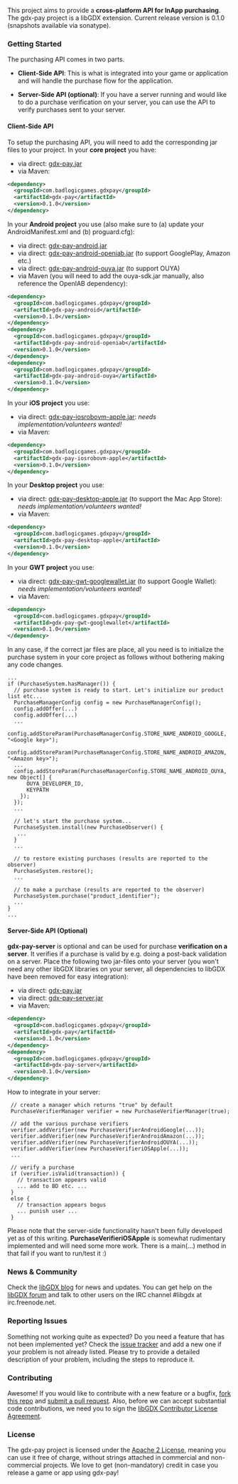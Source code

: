 This project aims to provide a **cross-platform API for InApp purchasing**.
The gdx-pay project is a libGDX extension. Current release version is 0.1.0 (snapshots available
via sonatype).

### Getting Started

The purchasing API comes in two parts.

* **Client-Side API**: This is what is integrated into your game or application and will handle the
purchase flow for the application.

* **Server-Side API (optional)**: If you have a server running and would like to do a purchase verification
on your server, you can use the API to verify purchases sent to your server. 

#### Client-Side API

To setup the purchasing API, you will need to add the corresponding jar files to your project. In 
your **core project** you have:
* via direct: [gdx-pay.jar](https://oss.sonatype.org/content/repositories/releases/com/badlogicgames/gdxpay/gdx-pay/0.1.0/gdx-pay-0.1.0-library.jar)
* via Maven:
```xml
<dependency>
  <groupId>com.badlogicgames.gdxpay</groupId>
  <artifactId>gdx-pay</artifactId>
  <version>0.1.0</version>
</dependency>
```

In your **Android project** you use (also make sure to (a) update your AndroidManifest.xml and (b) proguard.cfg):
* via direct: [gdx-pay-android.jar](https://oss.sonatype.org/content/repositories/releases/com/badlogicgames/gdxpay/gdx-pay-android/0.1.0/gdx-pay-android-0.1.0-library.jar)
* via direct: [gdx-pay-android-openiab.jar](https://oss.sonatype.org/content/repositories/releases/com/badlogicgames/gdxpay/gdx-pay-android-openiab/0.1.0/gdx-pay-android-openiab-0.1.0-library.jar) (to support GooglePlay, Amazon etc.)
* via direct: [gdx-pay-android-ouya.jar](https://oss.sonatype.org/content/repositories/releases/com/badlogicgames/gdxpay/gdx-pay-android-ouya/0.1.0/gdx-pay-android-ouya-0.1.0-library.jar) (to support OUYA)
* via Maven (you will need to add the ouya-sdk.jar manually, also reference the OpenIAB dependency):
```xml
<dependency>
  <groupId>com.badlogicgames.gdxpay</groupId>
  <artifactId>gdx-pay-android</artifactId>
  <version>0.1.0</version>
</dependency>
<dependency>
  <groupId>com.badlogicgames.gdxpay</groupId>
  <artifactId>gdx-pay-android-openiab</artifactId>
  <version>0.1.0</version>
</dependency>
<dependency>
  <groupId>com.badlogicgames.gdxpay</groupId>
  <artifactId>gdx-pay-android-ouya</artifactId>
  <version>0.1.0</version>
</dependency>
```

In your **iOS project** you use:
* via direct: [gdx-pay-iosrobovm-apple.jar](https://oss.sonatype.org/content/repositories/releases/com/badlogicgames/gdxpay/gdx-pay-iosrobovm-apple/0.1.0/gdx-pay-iosrobovm-apple-0.1.0-library.jar): *needs implementation/volunteers wanted!*
* via Maven:
```xml
<dependency>
  <groupId>com.badlogicgames.gdxpay</groupId>
  <artifactId>gdx-pay-iosrobovm-apple</artifactId>
  <version>0.1.0</version>
</dependency>
```

In your **Desktop project** you use:
* via direct: [gdx-pay-desktop-apple.jar](https://oss.sonatype.org/content/repositories/releases/com/badlogicgames/gdxpay/gdx-pay-desktop-apple/0.1.0/gdx-pay-desktop-apple-0.1.0-library.jar) (to support the Mac App Store): *needs implementation/volunteers wanted!*
* via Maven:
```xml
<dependency>
  <groupId>com.badlogicgames.gdxpay</groupId>
  <artifactId>gdx-pay-desktop-apple</artifactId>
  <version>0.1.0</version>
</dependency>
```

In your **GWT project** you use:
* via direct: [gdx-pay-gwt-googlewallet.jar](https://oss.sonatype.org/content/repositories/releases/com/badlogicgames/gdxpay/gdx-pay-gwt-googlewallet/0.1.0/gdx-pay-gwt-googlewallet-0.1.0-library.jar) (to support Google Wallet): *needs implementation/volunteers wanted!*
* via Maven:
```xml
<dependency>
  <groupId>com.badlogicgames.gdxpay</groupId>
  <artifactId>gdx-pay-gwt-googlewallet</artifactId>
  <version>0.1.0</version>
</dependency>
```

In any case, if the correct jar files are place, all you need is to initialize the purchase system in your 
core project as follows without bothering making any code changes. 


```
...
if (PurchaseSystem.hasManager()) {
  // purchase system is ready to start. Let's initialize our product list etc...
  PurchaseManagerConfig config = new PurchaseManagerConfig();
  config.addOffer(...)
  config.addOffer(...)
  ...
  config.addStoreParam(PurchaseManagerConfig.STORE_NAME_ANDROID_GOOGLE, "<Google key>");
  config.addStoreParam(PurchaseManagerConfig.STORE_NAME_ANDROID_AMAZON, "<Amazon key>");
  ...
  config.addStoreParam(PurchaseManagerConfig.STORE_NAME_ANDROID_OUYA, new Object[] { 
      OUYA_DEVELOPER_ID, 
      KEYPATH 
    });
  });
  ...

  // let's start the purchase system...
  PurchaseSystem.install(new PurchaseObserver() {         
   ...
  }
  ...
 
  // to restore existing purchases (results are reported to the observer)
  PurchaseSystem.restore();
  ...
 
  // to make a purchase (results are reported to the observer)
  PurchaseSystem.purchase("product_identifier"); 
  ...
}
...
```

#### Server-Side API (Optional)

**gdx-pay-server** is optional and can be used for purchase **verification on a server**. It verifies if a 
purchase is valid by e.g. doing a post-back validation on a server. 
Place the following two jar-files onto your server (you won't need any other libGDX 
libraries on your server, all dependencies to libGDX have been removed for easy integration): 

* via direct: [gdx-pay.jar](https://oss.sonatype.org/content/repositories/releases/com/badlogicgames/gdxpay/gdx-pay/0.1.0/gdx-pay-0.1.0-library.jar) 
* via direct: [gdx-pay-server.jar](https://oss.sonatype.org/content/repositories/releases/com/badlogicgames/gdxpay/gdx-pay-server/0.1.0/gdx-pay-server-0.1.0-library.jar) 
* via Maven:
```xml
<dependency>
  <groupId>com.badlogicgames.gdxpay</groupId>
  <artifactId>gdx-pay</artifactId>
  <version>0.1.0</version>
</dependency>
<dependency>
  <groupId>com.badlogicgames.gdxpay</groupId>
  <artifactId>gdx-pay-server</artifactId>
  <version>0.1.0</version>
</dependency>
```

How to integrate in your server: 
```
 // create a manager which returns "true" by default  
 PurchaseVerifierManager verifier = new PurchaseVerifierManager(true);
 
 // add the various purchase verifiers
 verifier.addVerifier(new PurchaseVerifierAndroidGoogle(...));
 verifier.addVerifier(new PurchaseVerifierAndroidAmazon(...));
 verifier.addVerifier(new PurchaseVerifierAndroidOUYA(...));
 verifier.addVerifier(new PurchaseVerifieriOSApple(...));
 ...
 
 // verify a purchase
 if (verifier.isValid(transaction)) {
   // transaction appears valid
   ... add to BD etc. ...
 }
 else {
   // transaction appears bogus
   ... punish user ...
 }
 ```
 
Please note that the server-side functionality hasn't been fully developed yet as of this writing. 
**PurchaseVerifieriOSApple** is somewhat rudimentary implemented and will need some more work. There is a main(...) 
method in that fail if you want to run/test it :)


### News & Community

Check the [libGDX blog](http://www.badlogicgames.com/) for news and updates.
You can get help on the [libGDX forum](http://www.badlogicgames.com/forum/) and talk to other users on the IRC channel #libgdx at irc.freenode.net.

### Reporting Issues

Something not working quite as expected? Do you need a feature that has not been implemented yet? Check the [issue tracker](https://github.com/libgdx/gdx-pay/issues) and add a new one if your problem is not already listed. Please try to provide a detailed description of your problem, including the steps to reproduce it.

### Contributing

Awesome! If you would like to contribute with a new feature or a bugfix, [fork this repo](https://help.github.com/articles/fork-a-repo) and [submit a pull request](https://help.github.com/articles/using-pull-requests).
Also, before we can accept substantial code contributions, we need you to sign the [libGDX Contributor License Agreement](https://github.com/libgdx/libgdx/wiki/Contributing#contributor-license-agreement).

### License

The gdx-pay project is licensed under the [Apache 2 License](https://github.com/libgdx/gdx-pay/blob/master/LICENSE), meaning you can use it free of charge, without strings attached in commercial and non-commercial projects. We love to get (non-mandatory) credit in case you release a game or app using gdx-pay!

